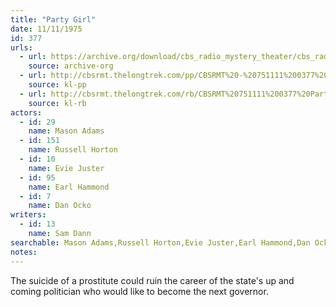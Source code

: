 ```yaml
---
title: "Party Girl"
date: 11/11/1975
id: 377
urls: 
  - url: https://archive.org/download/cbs_radio_mystery_theater/cbs_radio_mystery_theater-0351-0400.zip/cbs_radio_mystery_theater-0351-0400%2Fcbsrmt_0377_party_girl.mp3
    source: archive-org
  - url: http://cbsrmt.thelongtrek.com/pp/CBSRMT%20-%20751111%200377%20Party%20Girl_pp.mp3
    source: kl-pp
  - url: http://cbsrmt.thelongtrek.com/rb/CBSRMT%20751111%200377%20Party%20Girl_wuwm.mp3
    source: kl-rb
actors:  
  - id: 29
    name: Mason Adams  
  - id: 151
    name: Russell Horton  
  - id: 10
    name: Evie Juster  
  - id: 95
    name: Earl Hammond  
  - id: 7
    name: Dan Ocko
writers:  
  - id: 13
    name: Sam Dann
searchable: Mason Adams,Russell Horton,Evie Juster,Earl Hammond,Dan Ocko Sam Dann
notes:  
---
```

The suicide of a prostitute could ruin the career of the state's up and coming politician who would like to become the next governor.